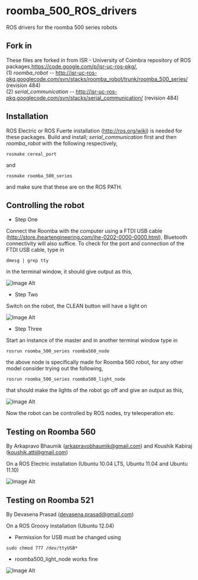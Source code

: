 roomba_500_ROS_drivers
======================

ROS drivers for the roomba 500 series robots

Fork in
-------

These files are forked in from ISR - University of Coimbra repository of ROS packages,https://code.google.com/p/isr-uc-ros-pkg/,       
(1) _roomba_robot_ -- http://isr-uc-ros-pkg.googlecode.com/svn/stacks/roomba_robot/trunk/roomba_500_series/ (revision 484)   
(2) _serial_communication_ -- http://isr-uc-ros-pkg.googlecode.com/svn/stacks/serial_communication/ (revision 484)   

Installation
------------
ROS Electric or ROS Fuerte installation (http://ros.org/wiki) is needed for these packages. Build and install; _serial_communication_ first and then _roomba_robot_  with the following respectively,

~~~~~~~~~~~~~~~~~~~
rosmake cereal_port
~~~~~~~~~~~~~~~~~~~
and 

~~~~~~~~~~~~~~~~~~~~~~~~~
rosmake roomba_500_series
~~~~~~~~~~~~~~~~~~~~~~~~~

and make sure that these are on the ROS PATH. 

Controlling the robot
----------------------
* Step One

Connect the Roomba with the computer using a FTDI USB cable (http://store.iheartengineering.com/ihe-0202-0000-0000.html), Bluetooth connectivity will also suffice. To check for the port and connection of the FTDI USB cable, type in    
  
~~~~~~~~~~~~~~~~
dmesg | grep tty
~~~~~~~~~~~~~~~~

 in the terminal window, it should give output as this,

 ![Image Alt](https://lh3.googleusercontent.com/-_ENNma4SY58/UNzHydm9jaI/AAAAAAAACMc/9DuX1gaMLQo/s748/roomba-b.png)

* Step Two

Switch on the robot, the CLEAN button will have a light on

 ![Image Alt](https://lh5.googleusercontent.com/-n5mU-b1D3rc/UNzHyTT7uLI/AAAAAAAACMg/za72x4dNqmk/s450/roomba-e.jpg)

* Step Three

Start an instance of the master and in another terminal window type in  

~~~~~~~~~~~~~~~~~~~~~~~~~~~~~~~~~~~~~~~
rosrun roomba_500_series roomba560_node
~~~~~~~~~~~~~~~~~~~~~~~~~~~~~~~~~~~~~~~

the above node is specifically made for Roomba 560 robot, for any other model consider trying out the following,
 
~~~~~~~~~~~~~~~~~~~~~~~~~~~~~~~~~~~~~~~~~~~~~
rosrun roomba_500_series roomba500_light_node
~~~~~~~~~~~~~~~~~~~~~~~~~~~~~~~~~~~~~~~~~~~~~
  
  that should make the lights of the robot go off and give an output as this,

 ![Image Alt](https://lh4.googleusercontent.com/-HRD10oHRNHE/UNzHyR7C9UI/AAAAAAAACMk/bDIPcuvgLhg/s641/roomba-a.png)

Now the robot can be controlled by ROS nodes, try teleoperation etc.

Testing on Roomba 560
---------------------

By Arkapravo Bhaumik (arkapravobhaumik@gmail.com) and Koushik Kabiraj (koushik.atti@gmail.com)

On a ROS Electric installation (Ubuntu 10.04 LTS, Ubuntu 11.04 and Ubuntu 11.10)

 ![Image Alt](https://lh3.googleusercontent.com/-SHfhVb0WSBA/UPJI3loCziI/AAAAAAAACP0/eb5BD0kY-wY/s640/roomba_pic.jpg)

Testing on Roomba 521
---------------------

By Devasena Prasad (devasena.prasad@gmail.com)

On a ROS Groovy installation (Ubuntu 12.04)

* Permission for USB must be changed using 

~~~~~~~~~~~~~~~~~~~~~~~~~~~
sudo chmod 777 /dev/ttyUSB*
~~~~~~~~~~~~~~~~~~~~~~~~~~~

* roomba500_light_node works fine

 ![Image Alt](https://lh6.googleusercontent.com/-L1acbLNMJt8/UV7fnSsusHI/AAAAAAAAClM/051hif2NM_A/w322-h428-p-o/Photo0502.jpg)

